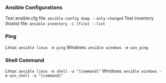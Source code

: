 ### Ansible Configurations
Test ansible.cfg file: `ansible-config dump --only-changed`
Test inventory (hosts) file: `ansible-inventory -i [file] --list`

### Ping
Linux: `ansible linux -m ping`
Windows: `ansible windows -m win_ping`

### Shell Command
Linux: `ansible linux -m shell -a "[command]"`
Windows: `ansible windows -m win_shell -a "[command]"`
